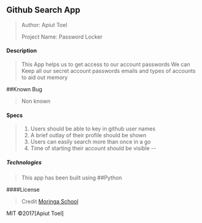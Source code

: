 ## Github Search App
>Author: Apiut Toel
> 
>Project Name: Password Locker
>

#### Description
>This App helps us to get access to our account passwords We can Keep all our secret account passwords emails and types of accounts to aid out memory 


##Known Bug
>Non known

#### Specs
>1. Users should be able to key in github user names
>2. A brief outlay of their profile should be shown
>3. Users can easily search more than once in a go
>4. Time of starting their account should be visible
> --
##### Technologies

>This app has been built using 
##Python

####License
> Credit [Moringa School](http://moringaschool.com/)

MIT ©2017[Apiut Toel]
